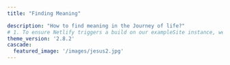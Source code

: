 ```yaml
---
title: "Finding Meaning"

description: "How to find meaning in the Journey of life?"
# 1. To ensure Netlify triggers a build on our exampleSite instance, we need to change a file in the exampleSite directory.
theme_version: '2.8.2'
cascade:
  featured_image: '/images/jesus2.jpg'
---
```


